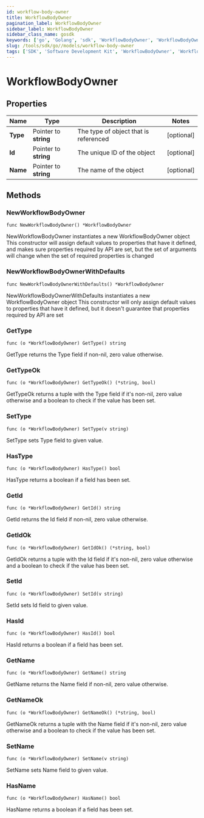 ```yaml
---
id: workflow-body-owner
title: WorkflowBodyOwner
pagination_label: WorkflowBodyOwner
sidebar_label: WorkflowBodyOwner
sidebar_class_name: gosdk
keywords: ['go', 'Golang', 'sdk', 'WorkflowBodyOwner', 'WorkflowBodyOwner'] 
slug: /tools/sdk/go//models/workflow-body-owner
tags: ['SDK', 'Software Development Kit', 'WorkflowBodyOwner', 'WorkflowBodyOwner']
---
```


# WorkflowBodyOwner

## Properties

Name | Type | Description | Notes
------------ | ------------- | ------------- | -------------
**Type** | Pointer to **string** | The type of object that is referenced | [optional] 
**Id** | Pointer to **string** | The unique ID of the object | [optional] 
**Name** | Pointer to **string** | The name of the object | [optional] 

## Methods

### NewWorkflowBodyOwner

`func NewWorkflowBodyOwner() *WorkflowBodyOwner`

NewWorkflowBodyOwner instantiates a new WorkflowBodyOwner object
This constructor will assign default values to properties that have it defined,
and makes sure properties required by API are set, but the set of arguments
will change when the set of required properties is changed

### NewWorkflowBodyOwnerWithDefaults

`func NewWorkflowBodyOwnerWithDefaults() *WorkflowBodyOwner`

NewWorkflowBodyOwnerWithDefaults instantiates a new WorkflowBodyOwner object
This constructor will only assign default values to properties that have it defined,
but it doesn't guarantee that properties required by API are set

### GetType

`func (o *WorkflowBodyOwner) GetType() string`

GetType returns the Type field if non-nil, zero value otherwise.

### GetTypeOk

`func (o *WorkflowBodyOwner) GetTypeOk() (*string, bool)`

GetTypeOk returns a tuple with the Type field if it's non-nil, zero value otherwise
and a boolean to check if the value has been set.

### SetType

`func (o *WorkflowBodyOwner) SetType(v string)`

SetType sets Type field to given value.

### HasType

`func (o *WorkflowBodyOwner) HasType() bool`

HasType returns a boolean if a field has been set.

### GetId

`func (o *WorkflowBodyOwner) GetId() string`

GetId returns the Id field if non-nil, zero value otherwise.

### GetIdOk

`func (o *WorkflowBodyOwner) GetIdOk() (*string, bool)`

GetIdOk returns a tuple with the Id field if it's non-nil, zero value otherwise
and a boolean to check if the value has been set.

### SetId

`func (o *WorkflowBodyOwner) SetId(v string)`

SetId sets Id field to given value.

### HasId

`func (o *WorkflowBodyOwner) HasId() bool`

HasId returns a boolean if a field has been set.

### GetName

`func (o *WorkflowBodyOwner) GetName() string`

GetName returns the Name field if non-nil, zero value otherwise.

### GetNameOk

`func (o *WorkflowBodyOwner) GetNameOk() (*string, bool)`

GetNameOk returns a tuple with the Name field if it's non-nil, zero value otherwise
and a boolean to check if the value has been set.

### SetName

`func (o *WorkflowBodyOwner) SetName(v string)`

SetName sets Name field to given value.

### HasName

`func (o *WorkflowBodyOwner) HasName() bool`

HasName returns a boolean if a field has been set.


